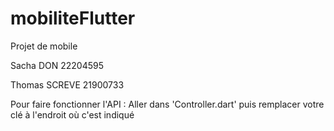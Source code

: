 # mobiliteFlutter
Projet de mobile

Sacha DON 22204595

Thomas SCREVE 21900733

Pour faire fonctionner l'API :
Aller dans 'Controller.dart' puis remplacer votre clé à l'endroit où c'est indiqué
